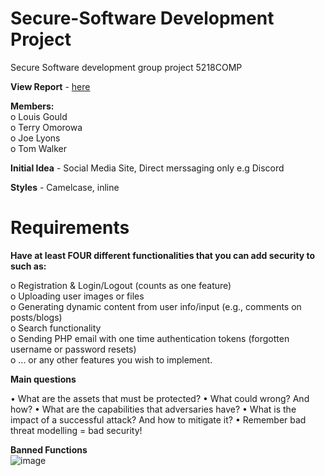 # Secure-Software Development Project
Secure Software development group project 5218COMP <br>

**View Report** - [here](https://ljmu-my.sharepoint.com/:w:/g/personal/csmjlyon_ljmu_ac_uk/EToD0-Uu7LNGmUnWZ3nMYxwB5c5kX1W6G0IeTFJfo487dg?e=sO5Vxs)

**Members:** <br>
o Louis Gould <br>
o Terry Omorowa <br>
o Joe Lyons <br>
o Tom Walker <br>

**Initial Idea** - Social Media Site, Direct merssaging only e.g Discord <br>

**Styles** - Camelcase, inline


# Requirements

**Have at least FOUR different functionalities that you can add security to such as:** <br>

o Registration & Login/Logout (counts as one feature) <br>
o Uploading user images or files <br>
o Generating dynamic content from user info/input (e.g., comments on posts/blogs) <br>
o Search functionality <br>
o Sending PHP email with one time authentication tokens (forgotten username or password resets) <br>
o ... or any other features you wish to implement. <br>

**Main questions**

• What are the assets that must be protected?
• What could wrong? And how?
• What are the capabilities that adversaries have?
• What is the impact of a successful attack? And how to mitigate it?
• Remember bad threat modelling = bad security!


**Banned Functions**
<br>
![image](https://github.com/user-attachments/assets/d34ddcbc-e5fb-4bec-89e2-7508ca461bb8)

